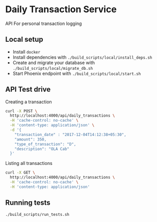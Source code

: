 # Daily Transaction Service

API For personal transaction logging

## Local setup

* Install `docker`
* Install dependencies with `./build_scripts/local/install_deps.sh`
* Create and migrate your database with `./build_scripts/local/migrate_db.sh`
* Start Phoenix endpoint with `./build_scripts/local/start.sh`

## API Test drive

Creating a transaction

```bash
curl -X POST \
  http://localhost:4000/api/daily_transactions \
  -H 'cache-control: no-cache' \
  -H 'content-type: application/json' \
  -d '{
    "transaction_date" : "2017-12-04T14:12:38+05:30",
    "amount": 350,
    "type_of_transaction": "D",
    "description": "OLA Cab"
  }'
```

Listing all transactions

```bash
curl -X GET \
  http://localhost:4000/api/daily_transactions \
  -H 'cache-control: no-cache' \
  -H 'content-type: application/json'
```

## Running tests

```bash
./build_scripts/run_tests.sh
```